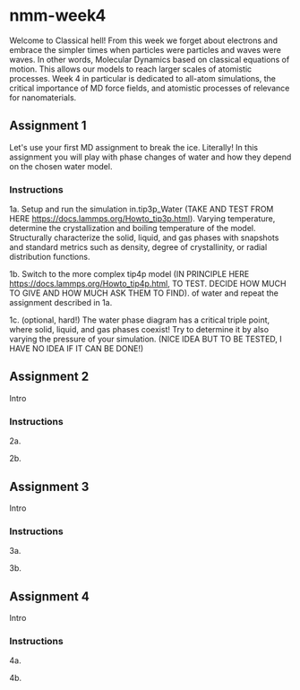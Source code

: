 # nmm-week4

Welcome to Classical hell! From this week we forget about electrons and embrace the simpler times when particles were particles and waves were waves. In other words, Molecular Dynamics based on classical equations of motion. This allows our models to reach larger scales of atomistic processes. Week 4 in particular is dedicated to all-atom simulations, the critical importance of MD force fields, and atomistic processes of relevance for nanomaterials.

## Assignment 1

Let's use your first MD assignment to break the ice. Literally! In this assignment you will play with phase changes of water and how they depend on the chosen water model.

### Instructions

1a. Setup and run the simulation in.tip3p_Water (TAKE AND TEST FROM HERE https://docs.lammps.org/Howto_tip3p.html). Varying temperature, determine the crystallization and boiling temperature of the model. Structurally characterize the solid, liquid, and gas phases with snapshots and standard metrics such as density, degree of crystallinity, or radial distribution functions.

1b. Switch to the more complex tip4p model (IN PRINCIPLE HERE https://docs.lammps.org/Howto_tip4p.html, TO TEST. DECIDE HOW MUCH TO GIVE AND HOW MUCH ASK THEM TO FIND). of water and repeat the assignment described in 1a.

1c. (optional, hard!) The water phase diagram has a critical triple point, where solid, liquid, and gas phases coexist! Try to determine it by also varying the pressure of your simulation. (NICE IDEA BUT TO BE TESTED, I HAVE NO IDEA IF IT CAN BE DONE!)

## Assignment 2

Intro

### Instructions

2a. 

2b. 

## Assignment 3

Intro

### Instructions

3a. 

3b. 

## Assignment 4

Intro

### Instructions

4a. 

4b. 
